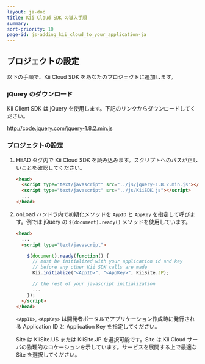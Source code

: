 ```yaml
---
layout: ja-doc
title: Kii Cloud SDK の導入手順
summary: 
sort-priority: 10
page-id: js-adding_kii_cloud_to_your_application-ja
---
```

## プロジェクトの設定

以下の手順で、Kii Cloud SDK をあなたのプロジェクトに追加します。

### jQuery のダウンロード

Kii Client SDK は jQuery を使用します。下記のリンクからダウンロードしてください。

http://code.jquery.com/jquery-1.8.2.min.js

### プロジェクトの設定

1. HEAD タグ内で Kii Cloud SDK を読み込みます。スクリプトへのパスが正しいことを確認してください。

    ```html
    <head>
      <script type="text/javascript" src="../js/jquery-1.8.2.min.js"></script>
      <script type="text/javascript" src="../js/KiiSDK.js"></script>
      ...
    </head>
    ```

2. onLoad ハンドラ内で初期化メソッドを `AppID` と `AppKey` を指定して呼びます。例では jQuery の `$(document).ready()` メソッドを使用しています。

    ```html
    <head>
      ...
      <script type="text/javascript">

        $(document).ready(function() {
          // must be initialized with your application id and key
          // before any other Kii SDK calls are made
          Kii.initialize("<AppID>", "<AppKey>", KiiSite.JP);

          // the rest of your javascript initialization
          ...
        });
      </script>
    </head>
    ```

    `<AppID>`, `<AppKey>` は開発者ポータルでアプリケーション作成時に発行される Application ID と Application Key を指定してください。

    Site は KiiSite.US または KiiSite.JP を選択可能です。Site は Kii Cloud サーバの物理的なロケーションを示しています。サービスを展開する上で最適な Site を選択してください。

